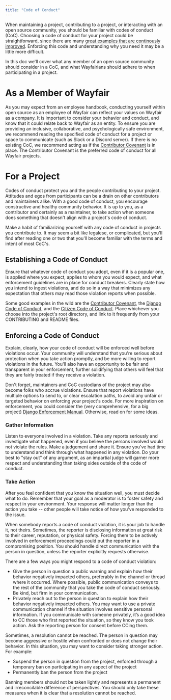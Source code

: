 ```yaml
---
title: "Code of Conduct"
---
```


When maintaining a project, contributing to a project, or interacting with an open source community, you should be familiar with codes of conduct (CoC). Choosing a code of conduct for your project could be straightforward, since there are many [great examples that are continously improved](https://www.contributor-covenant.org/). Enforcing this code and understanding why you need it may be a little more difficult.

In this doc we'll cover what any member of an open source community should consider in a CoC, and what Wayfairians should adhere to when participating in a project.

# As a Member of Wayfair

As you may expect from an employee handbook, conducting yourself within open source as an employee of Wayfair can reflect your values on Wayfair as a company. It is important to consider your behavior and conduct, and know that it could relate back to Wayfair as an entity. To ensure you are providing an inclusive, collaborative, and psychologically safe environment, we recommend reading the specified code of conduct for a project or space to communicate (such as Slack or a Discord server). If there is no existing CoC, we recommend acting as if the [Contributor Covenant](https://www.contributor-covenant.org/) is in place. The Contributor Covenant is the preferred code of conduct for all Wayfair projects.

# For a Project

Codes of conduct protect you and the people contributing to your project. Attitudes and egos from participants can be a drain on other contributors and maintainers alike. With a good code of conduct, you encourage constructive and healthy community behavior. It is up to you, as a contributor and certainly as a maintainer, to take action when someone does something that doesn't align with a project's code of conduct.

Make a habit of familiarizing yourself with any code of conduct in projects you contribute to. It may seem a bit like legalese, or complicated, but you'll find after reading one or two that you'll become familiar with the terms and intent of most CoC's.

## Establishing a Code of Conduct

Ensure that whatever code of conduct you adopt, even if it is a popular one, is applied where you expect, applies to whom you would expect, and what enforcement guidelines are in place for conduct breakers. Clearly state how you intend to ingest violations, and do so in a way that minimizes any expectation that others may read those violation reports when possible.

Some good examples in the wild are the [Contributor Covenant](https://contributor-covenant.org/), the [Django Code of Conduct](https://www.djangoproject.com/conduct/), and the [Citizen Code of Conduct](https://web.archive.org/web/20200330154000/http://citizencodeofconduct.org/). Place whichever you choose into the project's root directory, and link to it frequently from your CONTRIBUTING and README files.

## Enforcing a Code of Conduct

Explain, clearly, how your code of conduct will be enforced well before violations occur. Your community will understand that you're serious about protection when you take action promptly, and be more willing to report violations in the future. You'll also have an opportunity to be fair and transparent in your enforcement, further solidifying that others will feel that they are fairly treated if they receive a violation.

Don't forget, maintainers and CoC custodians of the project may also become folks who accrue violations. Ensure that report violations have multiple options to send to, or clear escalation paths, to avoid any unfair or targeted behavior on enforcing your project's code. For more inspiration on enforcement, you could consider the (very comprehensive, for a big project) [Django Enforcement Manual](https://www.djangoproject.com/conduct/enforcement-manual/). Otherwise, read on for some ideas.

### Gather Information

Listen to everyone involved in a violation. Take any reports seriously and investigate what happened, even if you believe the persons involved would not violate the rules. Make a judgement and share it. Ensure you've had time to understand and think through what happened in any violation. Do your best to "stay out" of any argument, as an impartial judge will garner more respect and understanding than taking sides outside of the code of conduct.

### Take Action

After you feel confident that you know the situation well, you must decide what to do. Remember that your goal as a moderator is to foster safety and respect in your environment. Your response will matter longer than the action you take -- other people will take notice of how you've responded to the issue.

When somebody reports a code of conduct violation, it is your job to handle it, not theirs. Sometimes, the reporter is disclosing information at great risk to their career, reputation, or physical safety. Forcing them to be actively involved in enforcement proceedings could put the reporter in a compromising position. You should handle direct communication with the person in question, unless the reporter explicitly requests otherwise.

There are a few ways you might respond to a code of conduct violation:

- Give the person in question a public warning and explain how their behavior negatively impacted others, preferably in the channel or thread where it occurred. Where possible, public communication conveys to the rest of the community that you take the code of conduct seriously. Be kind, but firm in your communication.
- Privately reach out to the person in question to explain how their behavior negatively impacted others. You may want to use a private communication channel if the situation involves sensitive personal information. If you communicate with someone privately, it’s a good idea to CC those who first reported the situation, so they know you took action. Ask the reporting person for consent before CCing them.

Sometimes, a resolution cannot be reached. The person in question may become aggressive or hostile when confronted or does not change their behavior. In this situation, you may want to consider taking stronger action. For example:

- Suspend the person in question from the project, enforced through a temporary ban on participating in any aspect of the project
- Permanently ban the person from the project

Banning members should not be taken lightly and represents a permanent and irreconcilable difference of perspectives. You should only take these measures when it is clear that a resolution cannot be reached.
